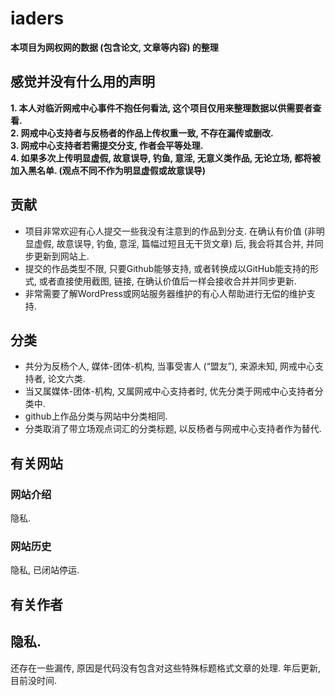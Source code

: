 # iaders
**本项目为网权网的数据 (包含论文, 文章等内容) 的整理**<br/>
## 感觉并没有什么用的声明
**1. 本人对临沂网戒中心事件不抱任何看法, 这个项目仅用来整理数据以供需要者查看.**<br/>
**2. 网戒中心支持者与反杨者的作品上传权重一致, 不存在漏传或删改.**<br/>
**3. 网戒中心支持者若需提交分支, 作者会平等处理.**<br/>
**4. 如果多次上传明显虚假, 故意误导, 钓鱼, 意淫, 无意义类作品, 无论立场, 都将被加入黑名单. (观点不同不作为明显虚假或故意误导)**<br/>
## 贡献
* 项目非常欢迎有心人提交一些我没有注意到的作品到分支. 在确认有价值 (非明显虚假, 故意误导, 钓鱼, 意淫, 篇幅过短且无干货文章) 后, 我会将其合并, 并同步更新到网站上. <br/>
* 提交的作品类型不限, 只要Github能够支持, 或者转换成以GitHub能支持的形式, 或者直接使用截图, 链接, 在确认价值后一样会接收合并并同步更新. <br/>
* 非常需要了解WordPress或网站服务器维护的有心人帮助进行无偿的维护支持. <br/>
## 分类
* 共分为反杨个人, 媒体-团体-机构, 当事受害人 (“盟友”), 来源未知, 网戒中心支持者, 论文六类. 
* 当又属媒体-团体-机构, 又属网戒中心支持者时, 优先分类于网戒中心支持者分类中. 
* github上作品分类与网站中分类相同. 
* 分类取消了带立场观点词汇的分类标题, 以反杨者与网戒中心支持者作为替代. 
## 有关网站
### 网站介绍
隐私. <br/>
### 网站历史
隐私, 已闭站停运. <br/>
## 有关作者
隐私. <br/>
----
还存在一些漏传, 原因是代码没有包含对这些特殊标题格式文章的处理. 年后更新, 目前没时间. 
